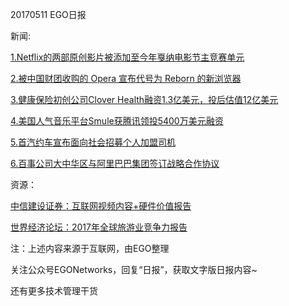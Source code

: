 20170511 EGO日报

新闻:

[1.Netflix的两部原创影片被添加至今年戛纳电影节主竞赛单元](http://tech.qq.com/a/20170511/018793.htm)

[2.被中国财团收购的 Opera 宣布代号为 Reborn 的新浏览器](https://news.cnblogs.com/n/569041/)

[3.健康保险初创公司Clover Health融资1.3亿美元，投后估值12亿美元](http://36kr.com/p/5074504.html?ktm_source=feed)

[4.美国人气音乐平台Smule获腾讯领投5400万美元融资](http://tech.qq.com/a/20170511/036510.htm)

[5.首汽约车宣布面向社会招募个人加盟司机](http://tech.qq.com/a/20170511/039180.htm)

[6.百事公司大中华区与阿里巴巴集团签订战略合作协议](http://news.xinhuanet.com/food/2017-05/11/c_1120954900.htm)

资源：

[中信建设证券：互联网视频内容+硬件价值报告](http://www.199it.com/archives/590273.html)

[世界经济论坛：2017年全球旅游业竞争力报告](http://www.199it.com/archives/589681.html)

注：上述内容来源于互联网，由EGO整理

关注公众号EGONetworks，回复“日报”，获取文字版日报内容~

还有更多技术管理干货
